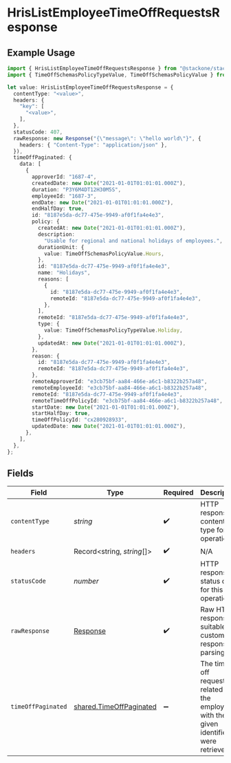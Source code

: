 # HrisListEmployeeTimeOffRequestsResponse

## Example Usage

```typescript
import { HrisListEmployeeTimeOffRequestsResponse } from "@stackone/stackone-client-ts/sdk/models/operations";
import { TimeOffSchemasPolicyTypeValue, TimeOffSchemasPolicyValue } from "@stackone/stackone-client-ts/sdk/models/shared";

let value: HrisListEmployeeTimeOffRequestsResponse = {
  contentType: "<value>",
  headers: {
    "key": [
      "<value>",
    ],
  },
  statusCode: 407,
  rawResponse: new Response("{\"message\": \"hello world\"}", {
    headers: { "Content-Type": "application/json" },
  }),
  timeOffPaginated: {
    data: [
      {
        approverId: "1687-4",
        createdDate: new Date("2021-01-01T01:01:01.000Z"),
        duration: "P3Y6M4DT12H30M5S",
        employeeId: "1687-3",
        endDate: new Date("2021-01-01T01:01:01.000Z"),
        endHalfDay: true,
        id: "8187e5da-dc77-475e-9949-af0f1fa4e4e3",
        policy: {
          createdAt: new Date("2021-01-01T01:01:01.000Z"),
          description:
            "Usable for regional and national holidays of employees.",
          durationUnit: {
            value: TimeOffSchemasPolicyValue.Hours,
          },
          id: "8187e5da-dc77-475e-9949-af0f1fa4e4e3",
          name: "Holidays",
          reasons: [
            {
              id: "8187e5da-dc77-475e-9949-af0f1fa4e4e3",
              remoteId: "8187e5da-dc77-475e-9949-af0f1fa4e4e3",
            },
          ],
          remoteId: "8187e5da-dc77-475e-9949-af0f1fa4e4e3",
          type: {
            value: TimeOffSchemasPolicyTypeValue.Holiday,
          },
          updatedAt: new Date("2021-01-01T01:01:01.000Z"),
        },
        reason: {
          id: "8187e5da-dc77-475e-9949-af0f1fa4e4e3",
          remoteId: "8187e5da-dc77-475e-9949-af0f1fa4e4e3",
        },
        remoteApproverId: "e3cb75bf-aa84-466e-a6c1-b8322b257a48",
        remoteEmployeeId: "e3cb75bf-aa84-466e-a6c1-b8322b257a48",
        remoteId: "8187e5da-dc77-475e-9949-af0f1fa4e4e3",
        remoteTimeOffPolicyId: "e3cb75bf-aa84-466e-a6c1-b8322b257a48",
        startDate: new Date("2021-01-01T01:01:01.000Z"),
        startHalfDay: true,
        timeOffPolicyId: "cx280928933",
        updatedDate: new Date("2021-01-01T01:01:01.000Z"),
      },
    ],
  },
};
```

## Fields

| Field                                                                                   | Type                                                                                    | Required                                                                                | Description                                                                             |
| --------------------------------------------------------------------------------------- | --------------------------------------------------------------------------------------- | --------------------------------------------------------------------------------------- | --------------------------------------------------------------------------------------- |
| `contentType`                                                                           | *string*                                                                                | :heavy_check_mark:                                                                      | HTTP response content type for this operation                                           |
| `headers`                                                                               | Record<string, *string*[]>                                                              | :heavy_check_mark:                                                                      | N/A                                                                                     |
| `statusCode`                                                                            | *number*                                                                                | :heavy_check_mark:                                                                      | HTTP response status code for this operation                                            |
| `rawResponse`                                                                           | [Response](https://developer.mozilla.org/en-US/docs/Web/API/Response)                   | :heavy_check_mark:                                                                      | Raw HTTP response; suitable for custom response parsing                                 |
| `timeOffPaginated`                                                                      | [shared.TimeOffPaginated](../../../sdk/models/shared/timeoffpaginated.md)               | :heavy_minus_sign:                                                                      | The time off requests related to the employee with the given identifier were retrieved. |